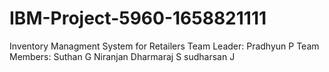 # IBM-Project-5960-1658821111
Inventory Managment System for Retailers
Team Leader:  Pradhyun P
Team Members: Suthan G
              Niranjan Dharmaraj S
              sudharsan J
